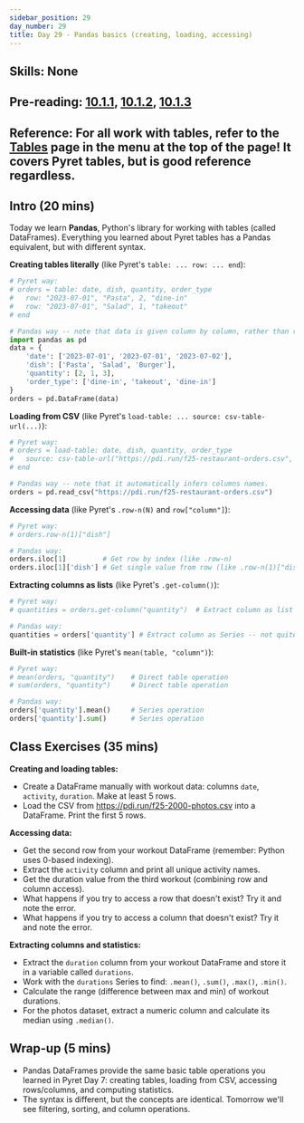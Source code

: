 ```yaml
---
sidebar_position: 29
day_number: 29
title: Day 29 - Pandas basics (creating, loading, accessing)
---
```


## Skills: None

## Pre-reading: [10.1.1](<%7B%7BDCIC_DOMAIN%7D%7D/python-tables-Pandas.html#(part._.Pandas_.Table_.Basics)>), [10.1.2](%7B%7BDCIC_DOMAIN%7D%7D/python-tables-Pandas.html#%28part._.Filtering_.Rows%29), [10.1.3](<%7B%7BDCIC_DOMAIN%7D%7D/python-tables-Pandas.html#(part._.Cleaning_and_.Normalizing_.Data)>)

## Reference: For all work with tables, refer to the [Tables](/tables) page in the menu at the top of the page! It covers Pyret tables, but is good reference regardless.

## Intro (20 mins)

Today we learn **Pandas**, Python's library for working with tables (called DataFrames). Everything you learned about Pyret tables has a Pandas equivalent, but with different syntax.

**Creating tables literally** (like Pyret's `table: ... row: ... end`):

```python
# Pyret way:
# orders = table: date, dish, quantity, order_type
#   row: "2023-07-01", "Pasta", 2, "dine-in"
#   row: "2023-07-01", "Salad", 1, "takeout"
# end

# Pandas way -- note that data is given column by column, rather than row by row.
import pandas as pd
data = {
    'date': ['2023-07-01', '2023-07-01', '2023-07-02'],
    'dish': ['Pasta', 'Salad', 'Burger'],
    'quantity': [2, 1, 3],
    'order_type': ['dine-in', 'takeout', 'dine-in']
}
orders = pd.DataFrame(data)
```

**Loading from CSV** (like Pyret's `load-table: ... source: csv-table-url(...)`):

```python
# Pyret way:
# orders = load-table: date, dish, quantity, order_type
#   source: csv-table-url("https://pdi.run/f25-restaurant-orders.csv", default-options)
# end

# Pandas way -- note that it automatically infers columns names.
orders = pd.read_csv("https://pdi.run/f25-restaurant-orders.csv")
```

**Accessing data** (like Pyret's `.row-n(N)` and `row["column"]`):

```python
# Pyret way:
# orders.row-n(1)["dish"]

# Pandas way:
orders.iloc[1]         # Get row by index (like .row-n)
orders.iloc[1]['dish'] # Get single value from row (like .row-n(1)["dish"])
```

**Extracting columns as lists** (like Pyret's `.get-column()`):

```python
# Pyret way:
# quantities = orders.get-column("quantity")  # Extract column as list

# Pandas way:
quantities = orders['quantity'] # Extract column as Series -- not quite a list, but similar
```

**Built-in statistics** (like Pyret's `mean(table, "column")`):

```python
# Pyret way:
# mean(orders, "quantity")    # Direct table operation
# sum(orders, "quantity")     # Direct table operation

# Pandas way:
orders['quantity'].mean()     # Series operation
orders['quantity'].sum()      # Series operation
```

## Class Exercises (35 mins)

**Creating and loading tables:**

- Create a DataFrame manually with workout data: columns `date`, `activity`, `duration`. Make at least 5 rows.
- Load the CSV from https://pdi.run/f25-2000-photos.csv into a DataFrame. Print the first 5 rows.

**Accessing data:**

- Get the second row from your workout DataFrame (remember: Python uses 0-based indexing).
- Extract the `activity` column and print all unique activity names.
- Get the duration value from the third workout (combining row and column access).
- What happens if you try to access a row that doesn't exist? Try it and note the error.
- What happens if you try to access a column that doesn't exist? Try it and note the error.

**Extracting columns and statistics:**

- Extract the `duration` column from your workout DataFrame and store it in a variable called `durations`.
- Work with the `durations` Series to find: `.mean()`, `.sum()`, `.max()`, `.min()`.
- Calculate the range (difference between max and min) of workout durations.
- For the photos dataset, extract a numeric column and calculate its median using `.median()`.

## Wrap-up (5 mins)

- Pandas DataFrames provide the same basic table operations you learned in Pyret Day 7: creating tables, loading from CSV, accessing rows/columns, and computing statistics.
- The syntax is different, but the concepts are identical. Tomorrow we'll see filtering, sorting, and column operations.
